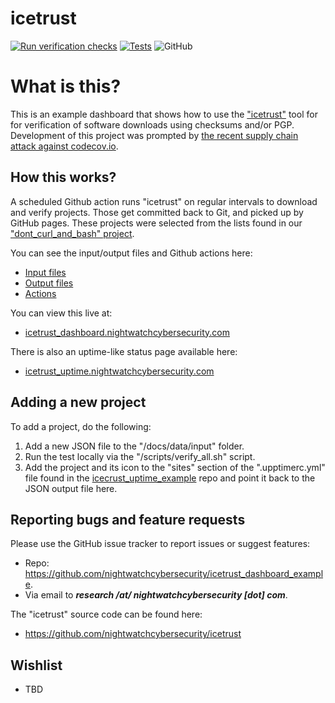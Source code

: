 # icetrust
[![Run verification checks](https://github.com/nightwatchcybersecurity/icetrust_dashboard_example/actions/workflows/ci-scheduled.yml/badge.svg)](https://github.com/nightwatchcybersecurity/icetrust_dashboard_example/actions/workflows/ci-scheduled.yml)
[![Tests](https://github.com/nightwatchcybersecurity/icetrust_dashboard_example/actions/workflows/ci-test.yml/badge.svg)](https://github.com/nightwatchcybersecurity/icetrust_dashboard_example/actions/workflows/ci-test.yml)
![GitHub](https://img.shields.io/github/license/nightwatchcybersecurity/icetrust.svg)

# What is this?
This is an example dashboard that shows how to use
the ["icetrust"](https://github.com/nightwatchcybersecurity/icetrust)
tool for for verification of software downloads using checksums and/or
PGP. Development of this project 
was prompted by [the recent supply chain attack against codecov.io](https://about.codecov.io/security-update/).

## How this works?
A scheduled Github action runs "icetrust" on regular intervals to
download and verify projects. Those get committed back to Git,
and picked up by GitHub pages. These projects were selected
from the lists found in our ["dont_curl_and_bash" project](https://github.com/nightwatchcybersecurity/dont_curl_and_bash).

You can see the input/output files and Github actions here:
- [Input files](docs/data/input/)
- [Output files](docs/data/output/)
- [Actions](.github/workflows)

You can view this live at:
- [icetrust_dashboard.nightwatchcybersecurity.com](https://icetrust_dashboard.nightwatchcybersecurity.com)

There is also an uptime-like status page available here:
- [icetrust_uptime.nightwatchcybersecurity.com](https://icetrust_uptime.nightwatchcybersecurity.com)

## Adding a new project
To add a project, do the following:
1. Add a new JSON file to the "/docs/data/input" folder.
2. Run the test locally via the "/scripts/verify_all.sh" script.
3. Add the project and its icon to the "sites" section of the
".upptimerc.yml" file found in the [icecrust_uptime_example](https://github.com/nightwatchcybersecurity/icetrust_uptime_example/)
   repo and point it back to the JSON output file here.

## Reporting bugs and feature requests
Please use the GitHub issue tracker to report issues or suggest features:
- Repo: https://github.com/nightwatchcybersecurity/icetrust_dashboard_example.
- Via email to ***research /at/ nightwatchcybersecurity [dot] com***.

The "icetrust" source code can be found here:
- https://github.com/nightwatchcybersecurity/icetrust

## Wishlist
- TBD
